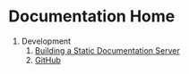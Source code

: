 Documentation Home
==================================================

1. Development
    1. [Building a Static Documentation Server](/Guides/Building%20a%20Static%20Documentation%20Server)
    1. [GitHub](/Topics/GitHub)
